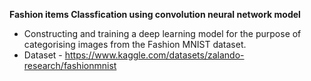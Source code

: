 **Fashion items Classfication using convolution neural network model**
- Constructing and training a deep learning model for the purpose of categorising images from the Fashion MNIST dataset.
- Dataset - https://www.kaggle.com/datasets/zalando-research/fashionmnist
  
